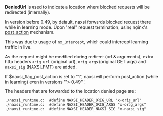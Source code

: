 **DeniedUrl** is used to indicate a location where blocked requests will be redirected (internally).

In version before 0.49, by default, naxsi forwards blocked request there while in learning mode. Upon "real" request termination, using nginx's [post_action]( http://wiki.nginx.org/HttpCoreModule#post_action ) mechanism. 

This was due to usage of `nx_intercept`, which could intercept learning traffic in live.

As the request might be modified during redirect (url & arguments), extra http headers `orig_url` (original url), `orig_args` (original GET args) and `naxsi_sig` (NAXSI_FMT) are added.

If $naxsi_flag_post_action is set to "1", naxsi will perform post_action (while in learning) even in versions '''> 0.49'''.


The headers that are forwarded to the location denied page are :

```
./naxsi_runtime.c:  #define NAXSI_HEADER_ORIG_URL "x-orig_url"
./naxsi_runtime.c:  #define NAXSI_HEADER_ORIG_ARGS "x-orig_args"
./naxsi_runtime.c:  #define NAXSI_HEADER_NAXSI_SIG "x-naxsi_sig"
```

